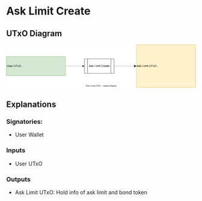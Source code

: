 # Ask Limit Create

## UTxO Diagram

![utxo-diagram](./1.1.%20Create.svg)

## Explanations
### Signatories:

- User Wallet

### Inputs

- User UTxO

### Outputs

- Ask Limit UTxO: Hold info of ask limit and bond token
